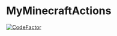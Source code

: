 # MyMinecraftActions
[![CodeFactor](https://www.codefactor.io/repository/github/naosv1/myminecraftactions/badge)](https://www.codefactor.io/repository/github/naosv1/myminecraftactions)
